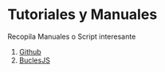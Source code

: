 # Tutoriales y Manuales
Recopila Manuales o Script interesante

1. [Github](https://github.com/xcursocr/manuales/blob/main/Github.md)
2. [BuclesJS](https://github.com/xcursocr/manuales/blob/main/BuclesJavaScript.md)

